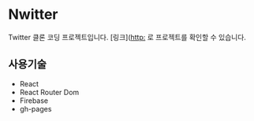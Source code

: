 # Nwitter
Twitter 클론 코딩 프로젝트입니다.
[링크]([http:](https://ssabii.github.io/nwitter) 로 프로젝트를 확인할 수 있습니다.

## 사용기술
- React
- React Router Dom
- Firebase 
- gh-pages
